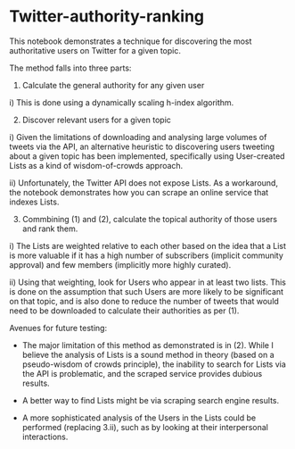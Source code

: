 # Twitter-authority-ranking

This notebook demonstrates a technique for discovering the most authoritative users on Twitter for a given topic.

The method falls into three parts:

1) Calculate the general authority for any given user

i) This is done using a dynamically scaling h-index algorithm.

2) Discover relevant users for a given topic

i) Given the limitations of downloading and analysing large volumes of tweets via the API, an alternative heuristic to discovering users tweeting about a given topic has been implemented, specifically using User-created Lists as a kind of wisdom-of-crowds approach.

ii) Unfortunately, the Twitter API does not expose Lists. As a workaround, the notebook demonstrates how you can scrape an online service that indexes Lists.

3) Commbining (1) and (2), calculate the topical authority of those users and rank them.

i) The Lists are weighted relative to each other based on the idea that a List is more valuable if it has a high number of subscribers (implicit community approval) and few members (implicitly more highly curated).

ii) Using that weighting, look for Users who appear in at least two lists. This is done on the assumption that such Users are more likely to be significant on that topic, and is also done to reduce the number of tweets that would need to be downloaded to calculate their authorities as per (1).

Avenues for future testing:

* The major limitation of this method as demonstrated is in (2). While I believe the analysis of Lists is a sound method in theory (based on a pseudo-wisdom of crowds principle), the inability to search for Lists via the API is problematic, and the scraped service provides dubious results.

* A better way to find Lists might be via scraping search engine results.

* A more sophisticated analysis of the Users in the Lists could be performed (replacing 3.ii), such as by looking at their interpersonal interactions.
